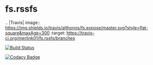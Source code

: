 # fs.rssfs

.. |Travis| image:: https://img.shields.io/travis/althonos/fs.expose/master.svg?style=flat-square&maxAge=300
   :target: https://travis-ci.org/merlink01/fs.rssfs/branches


[![Build Status](https://travis-ci.org/merlink01/fs.rssfs.svg?branch=master)](https://travis-ci.org/merlink01/fs.rssfs)

[![Codacy Badge](https://api.codacy.com/project/badge/Grade/80743f82ce124a7d8512a57e93431e4f)](https://www.codacy.com/app/merlink01/fs.rssfs?utm_source=github.com&amp;utm_medium=referral&amp;utm_content=merlink01/fs.rssfs&amp;utm_campaign=Badge_Grade)